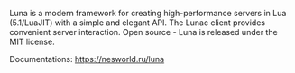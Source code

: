 Luna is a modern framework for creating high-performance servers in Lua (5.1/LuaJIT) with a simple and elegant API. 
The Lunac client provides convenient server interaction. Open source - Luna is released under the MIT license.

Documentations:
https://nesworld.ru/luna
